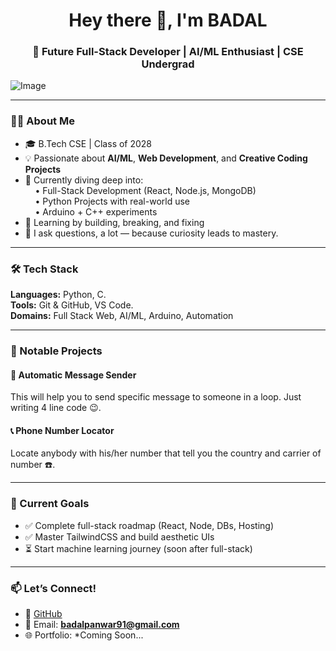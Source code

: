 <h1 align="center">Hey there 👋, I'm BADAL</h1>
<h3 align="center">🚀 Future Full-Stack Developer | AI/ML Enthusiast | CSE Undergrad</h3>

 ![Image](https://github.com/user-attachments/assets/0643aa0a-3805-4091-b139-6391f15bf388)
 
---

### 👨‍💻 About Me  
- 🎓 B.Tech CSE | Class of 2028  
- 💡 Passionate about **AI/ML**, **Web Development**, and **Creative Coding Projects**  
- 🔭 Currently diving deep into:  
   &nbsp;&nbsp;&nbsp;&nbsp;• Full-Stack Development (React, Node.js, MongoDB)  
   &nbsp;&nbsp;&nbsp;&nbsp;• Python Projects with real-world use  
   &nbsp;&nbsp;&nbsp;&nbsp;• Arduino  + C++ experiments  
- 🧠 Learning by building, breaking, and fixing  
- 💬 I ask questions, a lot — because curiosity leads to mastery.

---

### 🛠️ Tech Stack

**Languages:** Python, C.   
**Tools:** Git & GitHub, VS Code.  
**Domains:** Full Stack Web, AI/ML, Arduino, Automation

---

### 🚀 Notable Projects

#### 🤖 Automatic Message Sender  
This will help you to send specific message to someone in a loop. Just writing  4 line code 😉.

#### 📞 Phone Number Locator  
Locate anybody with his/her number that tell you the country and carrier of number ☎️.


---

### 🔄 Current Goals
- ✅ Complete full-stack roadmap (React, Node, DBs, Hosting)  
- ✅ Master TailwindCSS and build aesthetic UIs  
- ⏳ Start machine learning journey (soon after full-stack)

---

### 📫 Let’s Connect!

- 🔗 [GitHub](https://github.com/Badal-06)
- 📧 Email: **badalpanwar91@gmail.com** 
- 🌐 Portfolio: *Coming Soon...



